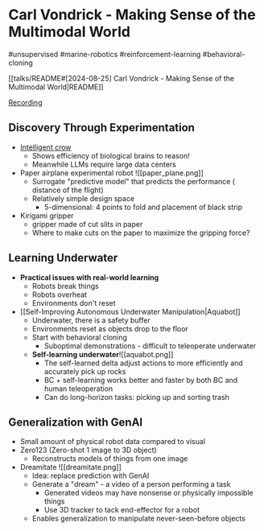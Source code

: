 # Carl Vondrick - Making Sense of the Multimodal World

#unsupervised
#marine-robotics
#reinforcement-learning
#behavioral-cloning

[[talks/README#[2024-08-25] Carl Vondrick - Making Sense of the Multimodal World|README]]

[Recording](https://youtu.be/3yl3Cdz36nw?feature=shared)

## Discovery Through Experimentation

- [Intelligent crow](https://www.youtube.com/watch?v=NGaUM_OngaY)
	- Shows efficiency of biological brains to reason!
	- Meanwhile LLMs require large data centers
- Paper airplane experimental robot ![[paper_plane.png]]
	- Surrogate "predictive model" that predicts the performance ( distance of the flight)
	- Relatively simple design space
		- 5-dimensional: 4 points to fold and placement of black strip
- Kirigami gripper
	- gripper made of cut slits in paper
	- Where to make cuts on the paper to maximize the gripping force?

## Learning Underwater

- **Practical issues with real-world learning**
	- Robots break things
	- Robots overheat
	- Environments don't reset
- [[Self-Improving Autonomous Underwater Manipulation|Aquabot]]
	- Underwater, there is a safety buffer
	- Environments reset as objects drop to the floor
	- Start with behavioral cloning
		- Suboptimal demonstrations - difficult to teleoperate underwater
	- **Self-learning underwater**![[aquabot.png]]
		- The self-learned delta adjust actions to more efficiently and accurately pick up rocks
		- BC + self-learning works better and faster by both BC and human teleoperation
		- Can do long-horizon tasks: picking up and sorting trash

## Generalization with GenAI

- Small amount of physical robot data compared to visual
- Zero123 (Zero-shot 1 image to 3D object)
	- Reconstructs models of things from one image
- Dreamitate ![[dreamitate.png]]
	- Idea: replace prediction with GenAI
	- Generate a "dream" - a video of a person performing a task
		- Generated videos may have nonsense or physically impossible things
		- Use 3D tracker to tack end-effector for a robot
	- Enables generalization to manipulate never-seen-before objects
